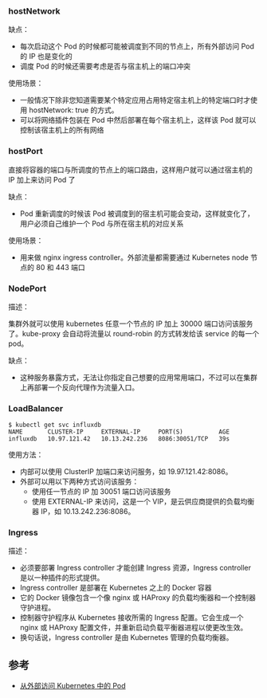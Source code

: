 ### hostNetwork

缺点：

- 每次启动这个 Pod 的时候都可能被调度到不同的节点上，所有外部访问 Pod 的 IP 也是变化的
- 调度 Pod 的时候还需要考虑是否与宿主机上的端口冲突

使用场景：

- 一般情况下除非您知道需要某个特定应用占用特定宿主机上的特定端口时才使用 hostNetwork: true 的方式。
- 可以将网络插件包装在 Pod 中然后部署在每个宿主机上，这样该 Pod 就可以控制该宿主机上的所有网络

### hostPort

直接将容器的端口与所调度的节点上的端口路由，这样用户就可以通过宿主机的 IP 加上来访问 Pod 了

缺点：

- Pod 重新调度的时候该 Pod 被调度到的宿主机可能会变动，这样就变化了，用户必须自己维护一个 Pod 与所在宿主机的对应关系

使用场景：

- 用来做 nginx ingress controller。外部流量都需要通过 Kubernetes node 节点的 80 和 443 端口

### NodePort

描述：

集群外就可以使用 kubernetes 任意一个节点的 IP 加上 30000 端口访问该服务了。kube-proxy 会自动将流量以 round-robin 的方式转发给该 service 的每一个 pod。

缺点：

- 这种服务暴露方式，无法让你指定自己想要的应用常用端口，不过可以在集群上再部署一个反向代理作为流量入口。

### LoadBalancer

```
$ kubectl get svc influxdb
NAME       CLUSTER-IP     EXTERNAL-IP     PORT(S)          AGE
influxdb   10.97.121.42   10.13.242.236   8086:30051/TCP   39s
```

使用方法：

- 内部可以使用 ClusterIP 加端口来访问服务，如 19.97.121.42:8086。
- 外部可以用以下两种方式访问该服务：
  - 使用任一节点的 IP 加 30051 端口访问该服务
  - 使用 EXTERNAL-IP 来访问，这是一个 VIP，是云供应商提供的负载均衡器 IP，如 10.13.242.236:8086。

### Ingress

描述：

- 必须要部署 Ingress controller 才能创建 Ingress 资源，Ingress controller 是以一种插件的形式提供。
- Ingress controller 是部署在 Kubernetes 之上的 Docker 容器
- 它的 Docker 镜像包含一个像 nginx 或 HAProxy 的负载均衡器和一个控制器守护进程。
- 控制器守护程序从 Kubernetes 接收所需的 Ingress 配置。它会生成一个 nginx 或 HAProxy 配置文件，并重新启动负载平衡器进程以使更改生效。
- 换句话说，Ingress controller 是由 Kubernetes 管理的负载均衡器。

## 参考

- [从外部访问 Kubernetes 中的 Pod](https://jimmysong.io/kubernetes-handbook/guide/accessing-kubernetes-pods-from-outside-of-the-cluster.html)

